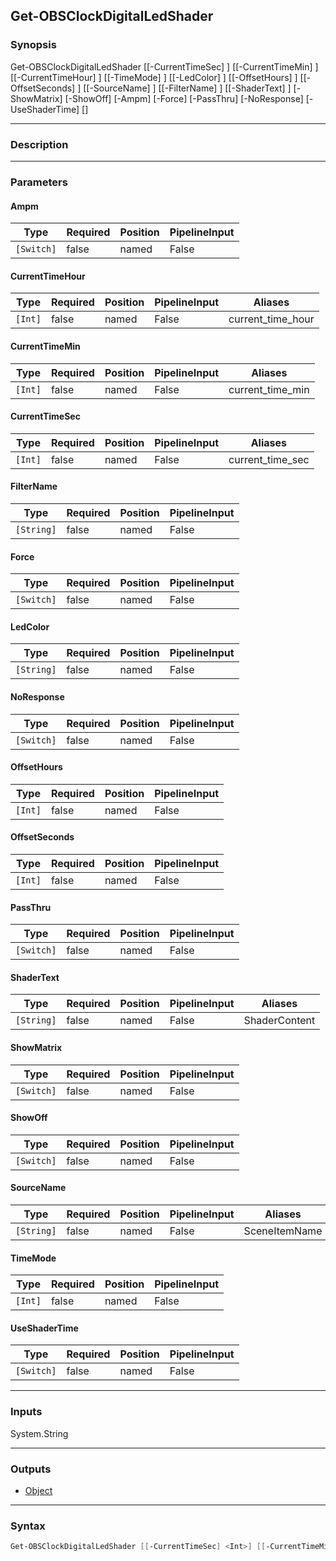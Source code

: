 Get-OBSClockDigitalLedShader
----------------------------

### Synopsis
Get-OBSClockDigitalLedShader [[-CurrentTimeSec] <int>] [[-CurrentTimeMin] <int>] [[-CurrentTimeHour] <int>] [[-TimeMode] <int>] [[-LedColor] <string>] [[-OffsetHours] <int>] [[-OffsetSeconds] <int>] [[-SourceName] <string>] [[-FilterName] <string>] [[-ShaderText] <string>] [-ShowMatrix] [-ShowOff] [-Ampm] [-Force] [-PassThru] [-NoResponse] [-UseShaderTime] [<CommonParameters>]

---

### Description

---

### Parameters
#### **Ampm**

|Type      |Required|Position|PipelineInput|
|----------|--------|--------|-------------|
|`[Switch]`|false   |named   |False        |

#### **CurrentTimeHour**

|Type   |Required|Position|PipelineInput|Aliases          |
|-------|--------|--------|-------------|-----------------|
|`[Int]`|false   |named   |False        |current_time_hour|

#### **CurrentTimeMin**

|Type   |Required|Position|PipelineInput|Aliases         |
|-------|--------|--------|-------------|----------------|
|`[Int]`|false   |named   |False        |current_time_min|

#### **CurrentTimeSec**

|Type   |Required|Position|PipelineInput|Aliases         |
|-------|--------|--------|-------------|----------------|
|`[Int]`|false   |named   |False        |current_time_sec|

#### **FilterName**

|Type      |Required|Position|PipelineInput|
|----------|--------|--------|-------------|
|`[String]`|false   |named   |False        |

#### **Force**

|Type      |Required|Position|PipelineInput|
|----------|--------|--------|-------------|
|`[Switch]`|false   |named   |False        |

#### **LedColor**

|Type      |Required|Position|PipelineInput|
|----------|--------|--------|-------------|
|`[String]`|false   |named   |False        |

#### **NoResponse**

|Type      |Required|Position|PipelineInput|
|----------|--------|--------|-------------|
|`[Switch]`|false   |named   |False        |

#### **OffsetHours**

|Type   |Required|Position|PipelineInput|
|-------|--------|--------|-------------|
|`[Int]`|false   |named   |False        |

#### **OffsetSeconds**

|Type   |Required|Position|PipelineInput|
|-------|--------|--------|-------------|
|`[Int]`|false   |named   |False        |

#### **PassThru**

|Type      |Required|Position|PipelineInput|
|----------|--------|--------|-------------|
|`[Switch]`|false   |named   |False        |

#### **ShaderText**

|Type      |Required|Position|PipelineInput|Aliases      |
|----------|--------|--------|-------------|-------------|
|`[String]`|false   |named   |False        |ShaderContent|

#### **ShowMatrix**

|Type      |Required|Position|PipelineInput|
|----------|--------|--------|-------------|
|`[Switch]`|false   |named   |False        |

#### **ShowOff**

|Type      |Required|Position|PipelineInput|
|----------|--------|--------|-------------|
|`[Switch]`|false   |named   |False        |

#### **SourceName**

|Type      |Required|Position|PipelineInput|Aliases      |
|----------|--------|--------|-------------|-------------|
|`[String]`|false   |named   |False        |SceneItemName|

#### **TimeMode**

|Type   |Required|Position|PipelineInput|
|-------|--------|--------|-------------|
|`[Int]`|false   |named   |False        |

#### **UseShaderTime**

|Type      |Required|Position|PipelineInput|
|----------|--------|--------|-------------|
|`[Switch]`|false   |named   |False        |

---

### Inputs
System.String

---

### Outputs
* [Object](https://learn.microsoft.com/en-us/dotnet/api/System.Object)

---

### Syntax
```PowerShell
Get-OBSClockDigitalLedShader [[-CurrentTimeSec] <Int>] [[-CurrentTimeMin] <Int>] [[-CurrentTimeHour] <Int>] [[-TimeMode] <Int>] [-ShowMatrix <Switch>] [-ShowOff <Switch>] [-Ampm <Switch>] [[-LedColor] <String>] [[-OffsetHours] <Int>] [[-OffsetSeconds] <Int>] [[-SourceName] <String>] [[-FilterName] <String>] [[-ShaderText] <String>] [-Force <Switch>] [-PassThru <Switch>] [-NoResponse <Switch>] [-UseShaderTime <Switch>] [<CommonParameters>]
```
